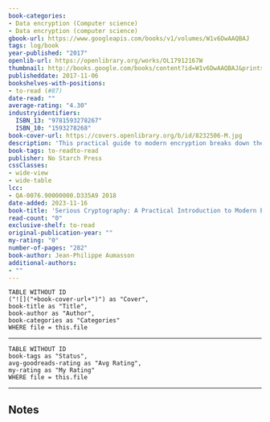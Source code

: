 ```yaml
---
book-categories:
- Data encryption (Computer science)
- Data encryption (computer science)
gbook-url: https://www.googleapis.com/books/v1/volumes/W1v6DwAAQBAJ
tags: log/book
year-published: "2017"
openlib-url: https://openlibrary.org/works/OL17912167W
thumbnail: http://books.google.com/books/content?id=W1v6DwAAQBAJ&printsec=frontcover&img=1&zoom=1&edge=curl&source=gbs_api
publisheddate: 2017-11-06
bookshelves-with-positions:
- to-read (#87)
date-read: ""
average-rating: "4.30"
industryidentifiers:
  ISBN_13: "9781593278267"
  ISBN_10: "1593278268"
book-cover-url: https://covers.openlibrary.org/b/id/8232506-M.jpg
description: 'This practical guide to modern encryption breaks down the fundamental mathematical concepts at the heart of cryptography without shying away from meaty discussions of how they work. You???ll learn about authenticated encryption, secure randomness, hash functions, block ciphers, and public-key techniques such as RSA and elliptic curve cryptography. You???ll also learn: - Key concepts in cryptography, such as computational security, attacker models, and forward secrecy - The strengths and limitations of the TLS protocol behind HTTPS secure websites - Quantum computation and post-quantum cryptography - About various vulnerabilities by examining numerous code examples and use cases - How to choose the best algorithm or protocol and ask vendors the right questions Each chapter includes a discussion of common implementation mistakes using real-world examples and details what could go wrong and how to avoid these pitfalls. Whether you???re a seasoned practitioner or a beginner looking to dive into the field, Serious Cryptography will provide a complete survey of modern encryption and its applications.'
book-tags: to-readto-read
publisher: No Starch Press
cssClasses:
- wide-view
- wide-table
lcc:
- QA-0076.90000000.D335A9 2018
date-added: 2023-11-16
book-title: 'Serious Cryptography: A Practical Introduction to Modern Encryption'
read-count: "0"
exclusive-shelf: to-read
original-publication-year: ""
my-rating: "0"
number-of-pages: "282"
book-author: Jean-Philippe Aumasson
additional-authors:
- ""
---
```


```dataview
TABLE WITHOUT ID
("![]("+book-cover-url+")") as "Cover",
book-title as "Title",
book-author as "Author",
book-categories as "Categories"
WHERE file = this.file
```
---
```dataview
TABLE WITHOUT ID
book-tags as "Status",
avg-goodreads-rating as "Avg Rating",
my-rating as "My Rating"
WHERE file = this.file
```
---
## Notes


